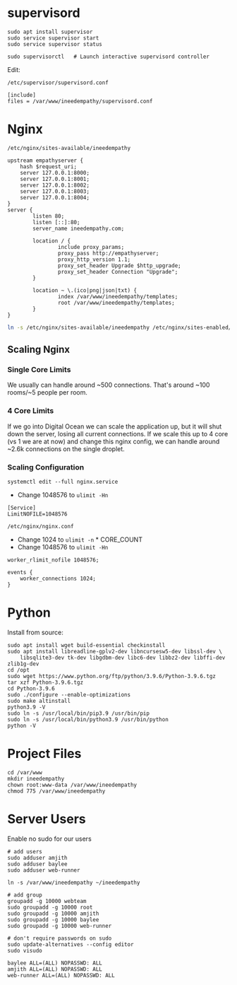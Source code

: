 # supervisord

```
sudo apt install supervisor
sudo service supervisor start
sudo service supervisor status

sudo supervisorctl   # Launch interactive supervisord controller
```

Edit:

`/etc/supervisor/supervisord.conf`

~~~
[include]
files = /var/www/ineedempathy/supervisord.conf
~~~


# Nginx

`/etc/nginx/sites-available/ineedempathy`
~~~
upstream empathyserver {
    hash $request_uri;
    server 127.0.0.1:8000;
    server 127.0.0.1:8001;
    server 127.0.0.1:8002;
    server 127.0.0.1:8003;
    server 127.0.0.1:8004;
}
server {
        listen 80;
        listen [::]:80;
        server_name ineedempathy.com;

        location / {
                include proxy_params;
                proxy_pass http://empathyserver;
                proxy_http_version 1.1;
                proxy_set_header Upgrade $http_upgrade;
                proxy_set_header Connection "Upgrade";
        }

        location ~ \.(ico|png|json|txt) {
                index /var/www/ineedempathy/templates;
                root /var/www/ineedempathy/templates;
        }
}
~~~

``` bash
ln -s /etc/nginx/sites-available/ineedempathy /etc/nginx/sites-enabled/ineedempathy
```

## Scaling Nginx

### Single Core Limits

We usually can handle around ~500 connections. That's around ~100 rooms/~5
people per room.

### 4 Core Limits

If we go into Digital Ocean we can scale the application up, but it will shut
down the server, losing all current connections. If we scale this up to 4 core
(vs 1 we are at now) and change this nginx config, we can handle around ~2.6k
connections on the single droplet.

### Scaling Configuration

`systemctl edit --full nginx.service`

* Change 1048576 to `ulimit -Hn`

~~~
[Service]
LimitNOFILE=1048576
~~~

`/etc/nginx/nginx.conf`

* Change 1024 to `ulimit -n` * CORE_COUNT
* Change 1048576 to `ulimit -Hn`

~~~
worker_rlimit_nofile 1048576;

events {
    worker_connections 1024;
}
~~~

# Python

Install from source:

```
sudo apt install wget build-essential checkinstall 
sudo apt install libreadline-gplv2-dev libncursesw5-dev libssl-dev \
    libsqlite3-dev tk-dev libgdbm-dev libc6-dev libbz2-dev libffi-dev zlib1g-dev 
cd /opt
sudo wget https://www.python.org/ftp/python/3.9.6/Python-3.9.6.tgz
tar xzf Python-3.9.6.tgz
cd Python-3.9.6
sudo ./configure --enable-optimizations 
sudo make altinstall
python3.9 -V
sudo ln -s /usr/local/bin/pip3.9 /usr/bin/pip
sudo ln -s /usr/local/bin/python3.9 /usr/bin/python
python -V
```


# Project Files

```
cd /var/www
mkdir ineedempathy
chown root:www-data /var/www/ineedempathy
chmod 775 /var/www/ineedempathy
```

# Server Users

Enable no sudo for our users

```
# add users
sudo adduser amjith
sudo adduser baylee
sudo adduser web-runner

ln -s /var/www/ineedempathy ~/ineedempathy

# add group
groupadd -g 10000 webteam
sudo groupadd -g 10000 root
sudo groupadd -g 10000 amjith
sudo groupadd -g 10000 baylee
sudo groupadd -g 10000 web-runner

# don't require passwords on sudo
sudo update-alternatives --config editor
sudo visudo

baylee ALL=(ALL) NOPASSWD: ALL
amjith ALL=(ALL) NOPASSWD: ALL
web-runner ALL=(ALL) NOPASSWD: ALL
```
